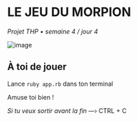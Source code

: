 # LE JEU DU MORPION  

*Projet THP • semaine 4 / jour 4*  

![image](https://user-images.githubusercontent.com/81764114/116626482-93aa8780-a94b-11eb-8388-36878e2708e8.png)

## À toi de jouer

Lance `ruby app.rb` dans ton terminal  

Amuse toi bien !  

*Si tu veux sortir avant la fin*  —›  CTRL + C  
